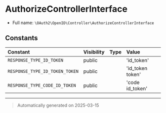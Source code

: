 
# AuthorizeControllerInterface





* Full name: `\OAuth2\OpenID\Controller\AuthorizeControllerInterface`


## Constants

| Constant | Visibility | Type | Value |
|:---------|:-----------|:-----|:------|
|`RESPONSE_TYPE_ID_TOKEN`|public| |&#039;id_token&#039;|
|`RESPONSE_TYPE_ID_TOKEN_TOKEN`|public| |&#039;id_token token&#039;|
|`RESPONSE_TYPE_CODE_ID_TOKEN`|public| |&#039;code id_token&#039;|



***
> Automatically generated on 2025-03-15
